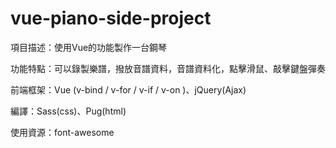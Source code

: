 # vue-piano-side-project

項目描述：使用Vue的功能製作一台鋼琴

功能特點：可以錄製樂譜，撥放音譜資料，音譜資料化，點擊滑鼠、敲擊鍵盤彈奏


前端框架：Vue (v-bind / v-for / v-if / v-on )、jQuery(Ajax)

編譯：Sass(css)、Pug(html)

使用資源：font-awesome
